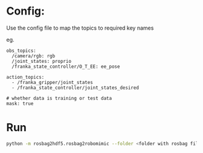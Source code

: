 


# Config:

Use the config file to map the topics to required key names

eg.
```
obs_topics:
  /camera/rgb: rgb
  /joint_states: proprio
  /franka_state_controller/O_T_EE: ee_pose

action_topics:
  - /franka_gripper/joint_states
  - /franka_state_controller/joint_states_desired

# whether data is training or test data
mask: true 

```

# Run
```bash
python -m rosbag2hdf5.rosbag2robomimic --folder <folder with rosbag files> --config <path to config file>
```